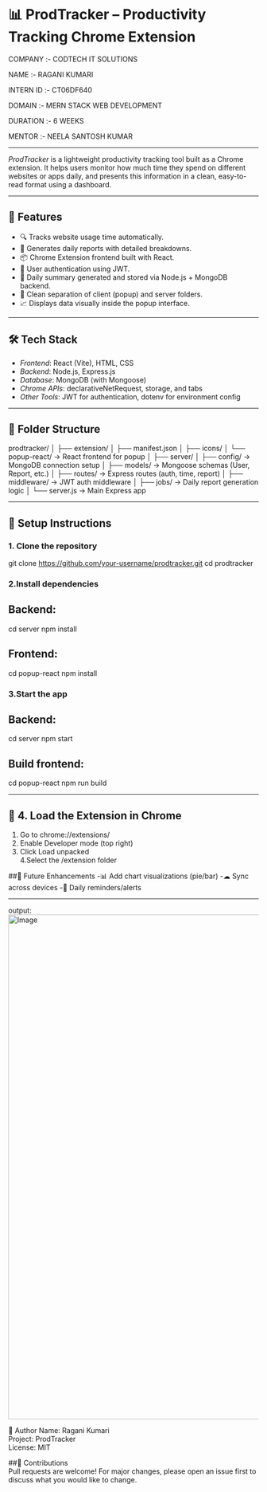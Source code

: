 # 📊 ProdTracker – Productivity Tracking Chrome Extension

COMPANY :- CODTECH IT SOLUTIONS

NAME :- RAGANI KUMARI

INTERN ID :- CT06DF640

DOMAIN :- MERN STACK WEB DEVELOPMENT

DURATION :- 6 WEEKS

MENTOR :- NEELA SANTOSH KUMAR

---
*ProdTracker* is a lightweight productivity tracking tool built as a Chrome extension. It helps users monitor how much time they spend on different websites or apps daily, and presents this information in a clean, easy-to-read format using a dashboard.

---

## 🚀 Features

- 🔍 Tracks website usage time automatically.
- 📅 Generates daily reports with detailed breakdowns.
- 📦 Chrome Extension frontend built with React.
- 🔐 User authentication using JWT.
- 🧠 Daily summary generated and stored via Node.js + MongoDB backend.
- 📁 Clean separation of client (popup) and server folders.
- 📈 Displays data visually inside the popup interface.

---

## 🛠 Tech Stack

- *Frontend*: React (Vite), HTML, CSS
- *Backend*: Node.js, Express.js
- *Database*: MongoDB (with Mongoose)
- *Chrome APIs*: declarativeNetRequest, storage, and tabs
- *Other Tools*: JWT for authentication, dotenv for environment config

---

## 📂 Folder Structure

prodtracker/
│
├── extension/
│ ├── manifest.json
│ ├── icons/
│ └── popup-react/ → React frontend for popup
│
├── server/
│ ├── config/ → MongoDB connection setup
│ ├── models/ → Mongoose schemas (User, Report, etc.)
│ ├── routes/ → Express routes (auth, time, report)
│ ├── middleware/ → JWT auth middleware
│ ├── jobs/ → Daily report generation logic
│ └── server.js → Main Express app

---

## 🔧 Setup Instructions

### 1. Clone the repository

git clone https://github.com/your-username/prodtracker.git
cd prodtracker

### 2.Install dependencies

## Backend:

cd server
npm install

## Frontend:

cd popup-react
npm install

### 3.Start the app

## Backend:

cd server
npm start

## Build frontend:

cd popup-react
npm run build

---

## 🧩 4. Load the Extension in Chrome

1. Go to chrome://extensions/<br>
2. Enable Developer mode (top right)<br>
3. Click Load unpacked<br>
4.Select the /extension folder<br>

##🧪 Future Enhancements
-📊 Add chart visualizations (pie/bar)
-☁ Sync across devices
-🔔 Daily reminders/alerts

---

output:
<img width="1915" height="1013" alt="Image" src="https://github.com/user-attachments/assets/10be1ebd-7231-449f-a66b-c2983b5edff9" />


👤 Author
Name: Ragani Kumari<br>
Project: ProdTracker<br>
License: MIT<br>

##🙌 Contributions<br>
Pull requests are welcome! For major changes, please open an issue first to discuss what you would like to change.

